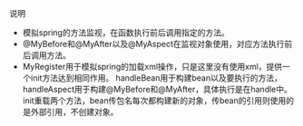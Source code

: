 说明<br/>
* 模拟spring的方法监视，在函数执行前后调用指定的方法。
* @MyBefore和@MyAfter以及@MyAspect在监视对象使用，对应方法执行前后调用方法。
* MyRegister用于模拟spring的加载xml操作，只是这里没有使用xml，提供一个init方法达到相同作用。 handleBean用于构建bean以及要执行的方法，handleAspect用于构建@MyBefore和@MyAfter，具体执行是在handle中。init重载两个方法，bean传包名每次都构建新的对象，传bean的引用则使用的是外部引用，不创建对象。


